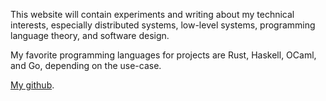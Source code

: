 This website will contain experiments and writing about my technical interests, especially distributed systems, low-level systems, programming language theory, and software design.

My favorite programming languages for projects are Rust, Haskell, OCaml, and Go, depending on the use-case.

[My github](https://github.com/nikcdev).
